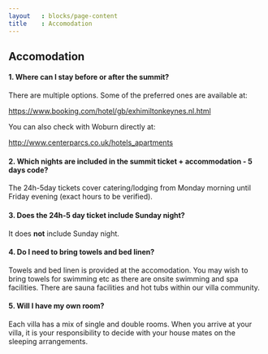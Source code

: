 ```yaml
---
layout   : blocks/page-content
title    : Accomodation
---
```


## Accomodation

#### 1. Where can I stay before or after the summit?

There are multiple options. Some of the preferred ones are available at:

https://www.booking.com/hotel/gb/exhimiltonkeynes.nl.html

You can also check with Woburn directly at:

http://www.centerparcs.co.uk/hotels_apartments


#### 2. Which nights are included in the summit ticket + accommodation - 5 days code? 

The 24h-5day tickets cover catering/lodging from Monday morning until Friday evening (exact hours to be verified).


#### 3. Does the 24h-5 day ticket include Sunday night?

It does **not** include Sunday night.

#### 4. Do I need to bring towels and bed linen?

Towels and bed linen is provided at the accomodation. You may wish to bring towels for swimming etc as there are onsite swimming and spa facilities. There are sauna facilities and hot tubs within our villa community.

#### 5. Will I have my own room?

Each villa has a mix of single and double rooms. When you arrive at your villa, it is your responsibility to decide with your house mates on the sleeping arrangements.
